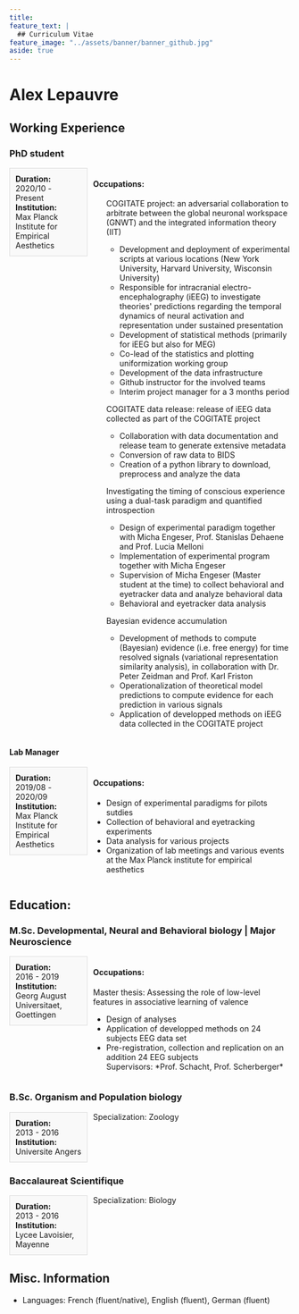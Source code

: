 ```yaml
---
title: 
feature_text: |
  ## Curriculum Vitae
feature_image: "../assets/banner/banner_github.jpg"
aside: true
---
```


# Alex Lepauvre  

## Working Experience

### PhD student
<div style="display: flex; align-items: flex-start;">
  <div style="flex: 1; border: 1px solid #ddd; padding: 10px; margin-right: 10px; background-color: #f9f9f9;">
    <strong>Duration:</strong><br>
    2020/10 - Present<br>
    <strong>Institution:</strong><br>
    Max Planck Institute for Empirical Aesthetics
  </div>
  <div style="flex: 3;">
    <h4>Occupations:</h4>
    <ul>
      COGITATE project: an adversarial collaboration to arbitrate between the global neuronal workspace (GNWT) and the integrated information theory (IIT)
      <ul>
        <li>Development and deployment of experimental scripts at various locations (New York University, Harvard University, Wisconsin University)</li>
        <li>Responsible for intracranial electro-encephalography (iEEG) to investigate theories' predictions regarding the temporal dynamics of neural activation and representation under sustained presentation</li>
        <li>Development of statistical methods (primarily for iEEG but also for MEG)</li>
        <li>Co-lead of the statistics and plotting uniformization working group</li>
        <li>Development of the data infrastructure</li>
        <li>Github instructor for the involved teams</li>
        <li>Interim project manager for a 3 months period</li>
      </ul>
    </ul>
    <ul>
       COGITATE data release: release of iEEG data collected as part of the COGITATE project
      <ul>
        <li>Collaboration with data documentation and release team to generate extensive metadata</li>
        <li>Conversion of raw data to BIDS</li>
        <li>Creation of a python library to download, preprocess and analyze the data</li>
      </ul>
    </ul>
    <ul>
      Investigating the timing of conscious experience using a dual-task paradigm and quantified introspection
      <ul>
        <li>Design of experimental paradigm together with Micha Engeser, Prof. Stanislas Dehaene and Prof. Lucia Melloni</li>
        <li>Implementation of experimental program together with Micha Engeser</li>
        <li>Supervision of Micha Engeser (Master student at the time) to collect behavioral and eyetracker data and analyze behavioral data</li>
        <li>Behavioral and eyetracker data analysis</li>
      </ul>
    </ul>
    <ul>
      Bayesian evidence accumulation
      <ul>
        <li>Development of methods to compute (Bayesian) evidence (i.e. free energy) for time resolved signals (variational representation similarity analysis), in collaboration with Dr. Peter Zeidman and Prof. Karl Friston</li>
        <li>Operationalization of theoretical model predictions to compute evidence for each prediction in various signals</li>
        <li>Application of developped methods on iEEG data collected in the COGITATE project </li>
      </ul>
    </ul>
  </div>
</div>

#### Lab Manager
<div style="display: flex; align-items: flex-start;">
  <div style="flex: 1; border: 1px solid #ddd; padding: 10px; margin-right: 10px; background-color: #f9f9f9;">
    <strong>Duration:</strong><br>
    2019/08 - 2020/09<br>
    <strong>Institution:</strong><br>
    Max Planck Institute for Empirical Aesthetics
  </div>
  <div style="flex: 3;">
    <h4>Occupations:</h4>
    <ul>
      <li>Design of experimental paradigms for pilots sutdies</li>
      <li>Collection of behavioral and eyetracking experiments</li>
      <li>Data analysis for various projects</li>
      <li>Organization of lab meetings and various events at the Max Planck institute for empirical aesthetics</li>
    </ul>
  </div>
</div>


## Education:

### M.Sc. Developmental, Neural and Behavioral biology | Major Neuroscience
<div style="display: flex; align-items: flex-start;">
  <div style="flex: 1; border: 1px solid #ddd; padding: 10px; margin-right: 10px; background-color: #f9f9f9;">
    <strong>Duration:</strong><br>
    2016 - 2019<br>
    <strong>Institution:</strong><br>
    Georg August Universitaet, Goettingen
  </div>
  <div style="flex: 3;">
    <h4>Occupations:</h4>
    Master thesis: Assessing the role of low-level features in associative learning of valence
    <ul>
      <li>Design of analyses</li>
      <li>Application of developped methods on 24 subjects EEG data set</li>
      <li>Pre-registration, collection and replication on an addition 24 EEG subjects</li>
      Supervisors: *Prof. Schacht, Prof. Scherberger*
    </ul>
  </div>
</div>

### B.Sc. Organism and Population biology
<div style="display: flex; align-items: flex-start;">
  <div style="flex: 1; border: 1px solid #ddd; padding: 10px; margin-right: 10px; background-color: #f9f9f9;">
    <strong>Duration:</strong><br>
    2013 - 2016<br>
    <strong>Institution:</strong><br>
    Universite Angers
  </div>
  <div style="flex: 3;">
    Specialization: Zoology
  </div>
</div>

### Baccalaureat Scientifique
<div style="display: flex; align-items: flex-start;">
  <div style="flex: 1; border: 1px solid #ddd; padding: 10px; margin-right: 10px; background-color: #f9f9f9;">
    <strong>Duration:</strong><br>
    2013 - 2016<br>
    <strong>Institution:</strong><br>
    Lycee Lavoisier, Mayenne
  </div>
  <div style="flex: 3;">
    Specialization: Biology
  </div>
</div>

## Misc. Information
* Languages: French (fluent/native), English (fluent), German (fluent)
  